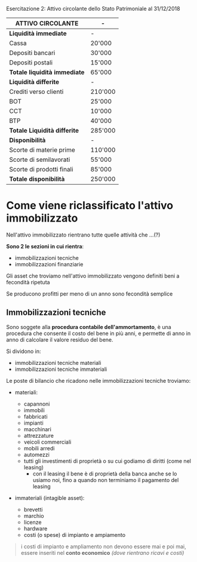 Esercitazione 2: Attivo circolante dello Stato Patrimoniale al 31/12/2018

| ATTIVO CIRCOLANTE |  -  |
| -- | -- |
| **Liquidità immediate** |  -  |
| Cassa | 20'000 |
| Depositi bancari | 30'000 |
| Depositi postali | 15'000 |
| **Totale liquidità immediate** | 65'000 |
| **Liquidità differite** | -  |
| Crediti verso clienti | 210'000 |
| BOT | 25'000 |
| CCT | 10'000 |
| BTP | 40'000 |
| **Totale Liquidità differite** | 285'000 |
| **Disponibilità** | - |
| Scorte di materie prime | 110'000 |
| Scorte di semilavorati | 55'000 |
| Scorte di prodotti finali | 85'000 |
| **Totale disponibilità** | 250'000 |



# Come viene riclassificato l'attivo immobilizzato

Nell'attivo immobilizzato rientrano tutte quelle attività che ...(?)


**Sono 2 le sezioni in cui rientra**:
- immobilizzazioni tecniche
- immobilizzazioni finanziarie

Gli asset che troviamo nell'attivo immobilizzato vengono definiti beni a fecondità ripetuta

Se producono profitti per meno di un anno sono fecondità semplice


## Immobilizzazioni tecniche 
Sono soggete alla **procedura contabile dell'ammortamento**, è una procedura che consente il costo del bene in più anni, e permette di anno in anno di calcolare il valore residuo del bene.

Si dividono in:
- immobilizzazioni tecniche materiali
- immobilizzazioni tecniche immateriali

Le poste di bilancio che ricadono nelle immobilizzazioni tecniche troviamo:
- materiali:
    - capannoni
    - immobili
    - fabbricati
    - impianti
    - macchinari
    - attrezzature
    - veicoli commerciali 
    - mobili arredi 
    - automezzi
    - tutti gli investimenti di proprietà o su cui godiamo di diritti (come nel leasing)
        - con il leasing il bene è di proprietà della banca anche se lo usiamo noi, fino a quando non terminiamo il pagamento del leasing

- immateriali (intagible asset):
    - brevetti
    - marchio
    - licenze
    - hardware
    - costi (o spese) di impianto e ampiamento


> i costi di impianto e ampliamento non devono essere mai e poi mai, essere inseriti nel **conto economico** *(dove rientrano ricavi e costi)*